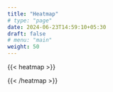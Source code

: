 ```yaml
---
title: "Heatmap"
# type: "page"
date: 2024-06-23T14:59:10+05:30
draft: false
# menu: "main"
weight: 50
---
```



{{< heatmap >}}

{{< /heatmap >}}
<!-- This heatmap diplays the number of commits I have done to this blog every day. -->
